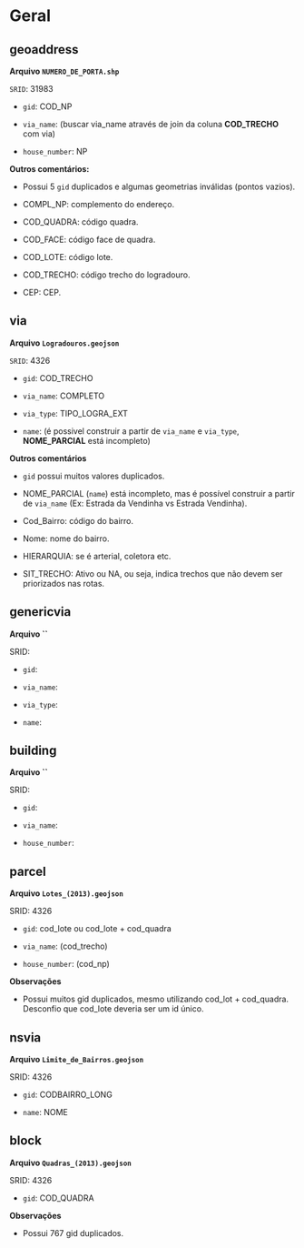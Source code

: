 # Geral



## geoaddress

**Arquivo `NUMERO_DE_PORTA.shp`**

`SRID`: 31983

- `gid`: COD_NP

- `via_name`: (buscar via_name através de join da coluna **COD_TRECHO** com via)

- `house_number`: NP

**Outros comentários:**

- Possui 5 `gid` duplicados e algumas geometrias inválidas (pontos vazios).

- COMPL_NP: complemento do endereço.

- COD_QUADRA: código quadra.

- COD_FACE: código face de quadra.

- COD_LOTE: código lote.

- COD_TRECHO: código trecho do logradouro.

- CEP: CEP.

## via

**Arquivo `Logradouros.geojson`**

`SRID`: 4326

- `gid`: COD_TRECHO

- `via_name`: COMPLETO

- `via_type`: TIPO_LOGRA_EXT

- `name`: (é possivel construir a partir de `via_name` e `via_type`, **NOME_PARCIAL** está incompleto)

**Outros comentários**

- `gid` possui muitos valores duplicados.

- NOME_PARCIAL (`name`) está incompleto, mas é possível construir a partir de `via_name` (Ex: Estrada da Vendinha vs Estrada Vendinha).

- Cod_Bairro: código do bairro.

- Nome: nome do bairro.

- HIERARQUIA: se é arterial, coletora etc.

- SIT_TRECHO: Ativo ou NA, ou seja, indica trechos que não devem ser priorizados nas rotas.

## genericvia

**Arquivo ``**

SRID: 

- `gid`:

- `via_name`:

- `via_type`:

- `name`:

## building

**Arquivo ``**

SRID: 

- `gid`:

- `via_name`:

- `house_number`:

## parcel

**Arquivo `Lotes_(2013).geojson`**

SRID: 4326

- `gid`: cod_lote ou cod_lote + cod_quadra

- `via_name`: (cod_trecho)

- `house_number`: (cod_np)

**Observações**

- Possui muitos gid duplicados, mesmo utilizando cod_lot + cod_quadra. Desconfio que cod_lote deveria ser um id único.

## nsvia

**Arquivo `Limite_de_Bairros.geojson`**

SRID: 4326

- `gid`: CODBAIRRO_LONG

- `name`: NOME

## block

**Arquivo `Quadras_(2013).geojson`**

SRID: 4326

- `gid`: COD_QUADRA

**Observações**

- Possui 767 gid duplicados.
